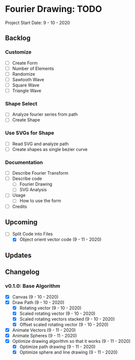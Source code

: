 Fourier Drawing: TODO
===================================================================================
Project Start Date: 9 - 10 - 2020

Backlog
-----------------------------------------------------------------------------------

### Customize

- [ ] Create Form
- [ ] Number of Elements
- [ ] Randomize
- [ ] Sawtooth Wave
- [ ] Square Wave
- [ ] Triangle Wave

### Shape Select

- [ ] Analyze fourier series from path
- [ ] Create Shape

### Use SVGs for Shape

- [ ] Read SVG and analyze path
- [ ] Create shapes as single bezier curve

### Documentation

- [ ] Describe Fourier Transform
- [ ] Describe code
    - [ ] Fourier Drawing
    - [ ] SVG Analysis
- [ ] Usage
    - [ ] How to use the form
- [ ] Credits

Upcoming
-----------------------------------------------------------------------------------

- [ ] Split Code into Files
    - [x] Object orient vector code (9 - 11 - 2020)

Updates
------------------------------------------------------------------------------------

Changelog
------------------------------------------------------------------------------------

### v0.1.0: Base Algorithm

- [x] Canvas (9 - 10 - 2020)
- [x] Draw Path (9 - 10 - 2020)
    - [x] Rotating vector (9 - 10 - 2020)
    - [x] Scaled rotating vector (9 - 10 - 2020)
    - [x] Scaled rotating vectors stacked (9 - 10 - 2020)
    - [x] Offset scaled rotating vector (9 - 10 - 2020)
- [x] Animate Vectors (9 - 11 - 2020)
- [x] Animate Spheres (9 - 11 - 2020)
- [x] Optimize drawing algorithm so that it works (9 - 11 - 2020)
    - [x] Optimize path drawing (9 - 11 - 2020)
    - [x] Optimize sphere and line drawing (9 - 11 - 2020)
